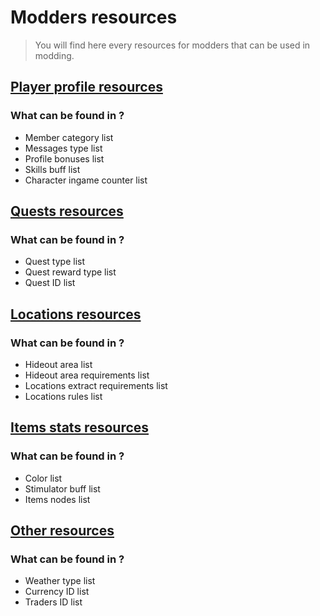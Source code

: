 # Modders resources

> You will find here every resources for modders that can be used in modding.

## [Player profile resources](resources/playerProfile_resources.md)
### What can be found in ?
* Member category list
* Messages type list
* Profile bonuses list
* Skills buff list
* Character ingame counter list

## [Quests resources](resources/quests_resources.md)
### What can be found in ?
* Quest type list
* Quest reward type list
* Quest ID list

## [Locations resources](resources/locations_resources.md)
### What can be found in ?
* Hideout area list
* Hideout area requirements list
* Locations extract requirements list
* Locations rules list

## [Items stats resources](resources/itemsStats_resources.md)
### What can be found in ?
* Color list
* Stimulator buff list
* Items nodes list

## [Other resources](resources/other_resources.md)
### What can be found in ?
* Weather type list
* Currency ID list
* Traders ID list
